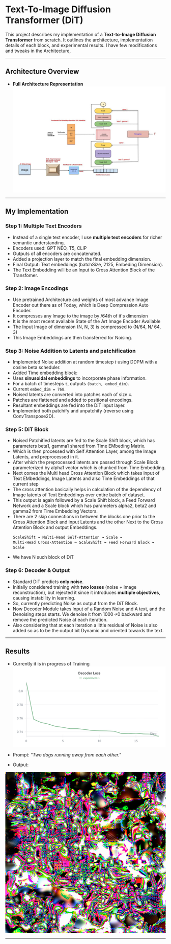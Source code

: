# Text-To-Image Diffusion Transformer (DiT)

This project describes my implementation of a **Text-to-Image Diffusion Transformer** from scratch. It outlines the architecture, implementation details of each block, and experimental results. I have few modifications and tweaks in the Architecture, 

---

## Architecture Overview

* **Full Architecture Representation**
  ![Architecture](Images/architecture.jpg)

---

## My Implementation

### Step 1: Multiple Text Encoders
* Instead of a single text encoder, I use **multiple text encoders** for richer semantic understanding.
* Encoders used: GPT NEO, T5, CLIP
* Outputs of all encoders are concatenated.
* Added a projection layer to match the final embedding dimension.
* Final Output: Text embeddings (batchSize, 2125, Embeding Dimension).
* The Text Embedding will be an Input to Cross Attention Block of the Transfomer.


### Step 2: Image Encodings
* Use pretrained Architecture and weights of most advance Image Encoder out there as of Today, which is Deep Compression Auto Encoder.
* It compresses any Image to the image by /64th of it's dimension
* It is the most recent available State of the Art Image Encoder Available
* The Input Image of dimension (N, N, 3) is compressed to (N/64, N/ 64, 3)
* This Image Embeddings are then transferred for Noising.


### Step 3: Noise Addition to Latents and patchification

* Implemented Noise addition at random timestep *t* using DDPM with a cosine beta scheduler.
* Added Time embedding block:
* Uses **sinusoidal embeddings** to incorporate phase information.
* For a batch of timesteps `t`, outputs `(batch, embed_dim)`.
* Current `embed_dim = 768`.
* Noised latents are converted into patches each of size `4`.
* Patches are flattened and added to positional encodings.
* Resultant embeddings are fed into the DiT input layer.
* Implemented both patchify and unpatchify (reverse using ConvTranspose2D).

### Step 5: DiT Block
* Noised Patchified latents are fed to the Scale Shift block, which has parameters beta1, gamma1 shared from Time EMbeding Matrix.
* Which is then processed with Self Attention Layer, among the Image Latents, and preprocessed in it.
* After which the preprocessed latents are passed through Scale Block parameterized by alpha1 vector which is chunked from Time Embedding.
* Next comes the Multi head Cross Attention Block which takes input of Text EMbeddings, Image Latents and also Time Embeddings of that current step
* The cross attention basically helps in calculation of the dependency of Image latents of Text Embeddings over entire batch of dataset.
* This output is again followed by a Scale Shift block, a Feed Forward Network and a Scale block which has parameters alpha2, beta2 and gamma2 from Time Embedding Vectors.
* There are 2 skip connections in between the blocks one prior to the Cross Attention Block and input Latents and the other Next to the Cross Attention Block and output Embeddings.
  ```
  ScaleShift → Multi-Head Self-Attention → Scale →
  Multi-Head Cross-Attention → ScaleShift → Feed Forward Block → Scale
  ```
* We have N such block of DiT

### Step 6: Decoder & Output
* Standard DiT predicts **only noise**.
* Initially considered training with **two losses** (noise + image reconstruction), but rejected it since it introduces **multiple objectives**, causing instability in learning.
* So, currently predicting Noise as output from the DiT Block.
* Now Decoder Module takes Input of a Random Noise and A text, and the Denoising steps starts. We denoise it from 1000->0 backward and remove the predicted Noise at each iteration. 
* Also considering that at each iteration a little residual of Noise is also added so as to be the output bit Dynamic and oriented towards the text.

---

## Results
  * Currently it is in progress of Training
  ![Training Epochs](Images/trainingEpochs.png)

  * Prompt: *"Two dogs running away from each other."*
  * Output:

  ![Generated Output](Images/outE19.png)


---